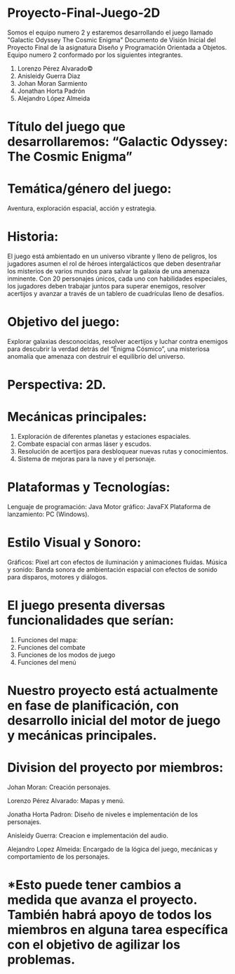 # Proyecto-Final-Juego-2D
Somos el equipo numero 2 y estaremos desarrollando el juego llamado "Galactic Odyssey The Cosmic Enigma"
Documento de Visión Inicial del Proyecto Final de la asignatura Diseño y Programación Orientada a Objetos.
Equipo numero 2 conformado por los siguientes integrantes.
1.	Lorenzo Pérez Alvarado©
2.	Anisleidy Guerra Diaz
3.	Johan Moran Sarmiento
4.	Jonathan Horta Padrón
5.	Alejandro López Almeida

# Título del juego que desarrollaremos: “Galactic Odyssey: The Cosmic Enigma”

# Temática/género del juego:
Aventura, exploración espacial, acción y estrategia.

# Historia:
El juego está ambientado en un universo vibrante y lleno de peligros, los jugadores asumen el rol de héroes intergalácticos que deben desentrañar los misterios de varios mundos para salvar la galaxia de una amenaza inminente. Con 20 personajes únicos, cada uno con habilidades especiales, los jugadores deben trabajar juntos para superar enemigos, resolver acertijos y avanzar a través de un tablero de cuadrículas lleno de desafíos.

# Objetivo del juego: 
Explorar galaxias desconocidas, resolver acertijos y luchar contra enemigos para descubrir la verdad detrás del “Énigma Cósmico”, una misteriosa anomalía que amenaza con destruir el equilibrio del universo.

# Perspectiva: 2D.

# Mecánicas principales: 
1.	Exploración de diferentes planetas y estaciones espaciales.
2.	Combate espacial con armas láser y escudos.
3.	Resolución de acertijos para desbloquear nuevas rutas y conocimientos.
4.	Sistema de mejoras para la nave y el personaje.

# Plataformas y Tecnologías:
Lenguaje de programación: Java
Motor gráfico: JavaFX 
Plataforma de lanzamiento: PC (Windows).

# Estilo Visual y Sonoro:
Gráficos: Pixel art con efectos de iluminación y animaciones fluidas.
Música y sonido: Banda sonora de ambientación espacial con efectos de sonido para disparos, motores y diálogos.

# El juego presenta diversas funcionalidades que serían:
1.	Funciones del mapa:
2.	Funciones del combate
3.	Funciones de los modos de juego
4.	Funciones del menú

# Nuestro proyecto está actualmente en fase de planificación, con desarrollo inicial del motor de juego y mecánicas principales.

# Division del proyecto por miembros:
Johan Moran: Creación personajes.

Lorenzo Pérez Alvarado: Mapas y menú.

Jonatha Horta Padron: Diseño de niveles e implementación de los personajes.

Anisleidy Guerra: Creacion e implementación del audio.

Alejandro Lopez Almeida: Encargado de la lógica del juego, mecánicas y comportamiento de los personajes.

# *Esto puede tener cambios a medida que avanza el proyecto. También habrá apoyo de todos los miembros en alguna tarea específica con el objetivo de agilizar los problemas.
